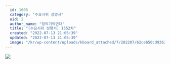 ```yaml
---
  id: 1605
  category: "수요시위 성명서"
  uid: 2
  author_name: "정의기억연대"
  title: "[수요시위 성명서] 1552차"
  created: "2022-07-13 21:05:39"
  updated: "2022-07-13 21:05:39"
  image: "/kr/wp-content/uploads/kboard_attached/7/202207/62ceb50cd93623124203.jpg"
---
```

![](/kr/wp-content/uploads/kboard_attached/7/202207/62ceb50cd93623124203.jpg)